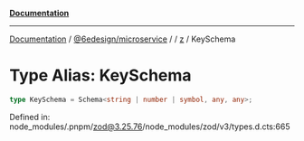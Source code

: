 [**Documentation**](../../../../../README.md)

***

[Documentation](../../../../../README.md) / [@6edesign/microservice](../../../README.md) / [](../../../README.md) / [z](../README.md) / KeySchema

# Type Alias: KeySchema

```ts
type KeySchema = Schema<string | number | symbol, any, any>;
```

Defined in: node\_modules/.pnpm/zod@3.25.76/node\_modules/zod/v3/types.d.cts:665
